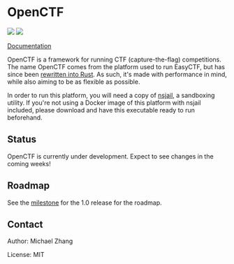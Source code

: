 OpenCTF
=======

[![](https://travis-ci.org/easyctf/openctf.svg?branch=develop)](https://travis-ci.org/easyctf/openctf)
![](https://tokei.rs/b1/github/easyctf/openctf)

[Documentation](http://easyctf.github.io/openctf/)

OpenCTF is a framework for running CTF (capture-the-flag) competitions. The name OpenCTF comes from the platform used to run EasyCTF, but has since been [rewritten into Rust](https://github.com/ansuz/RIIR). As such, it's made with performance in mind, while also aiming to be as flexible as possible.

In order to run this platform, you will need a copy of [nsjail](https://github.com/google/nsjail), a sandboxing utility. If you're not using a Docker image of this platform with nsjail included, please download and have this executable ready to run beforehand.

Status
------

OpenCTF is currently under development. Expect to see changes in the coming weeks!

Roadmap
-------

See the [milestone](https://github.com/easyctf/openctf/milestone/3) for the 1.0 release for the roadmap.

Contact
-------

Author: Michael Zhang

License: MIT

